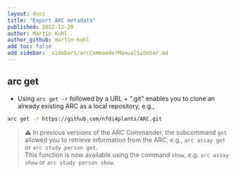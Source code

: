 ```yaml
---
layout: docs
title: "Export ARC metadata"
published: 2022-12-20
author: Martin Kuhl
author_github: martin-kuhl
add toc: false
add sidebar: _sidebars/arcCommanderManualSidebar.md
---
```


## arc get

- Using `arc get -r` followed by a URL + ".git" enables you to clone an already existing ARC as a local repository, e.g.,

```bash
arc get -r https://github.com/nfdi4plants/ARC.git
```

> :warning: In previous versions of the ARC Commander, the subcommand `get` allowed you to retrieve information from the ARC, e.g., `arc assay get` or `arc study person get`.  
This function is now available using the command `show`, e.g. `arc assay show` or `arc study person show`.
